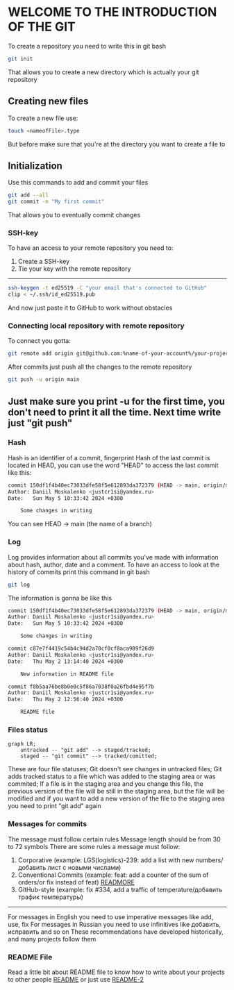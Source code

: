# WELCOME TO THE INTRODUCTION OF THE GIT
To create a repository you need to write this in git bash
```bash
git init
```
That allows you to create a new directory which is actually your git repository

## Creating new files
To create a new file use:
```bash
touch <nameofFile>.type
```
But before make sure that you're at the directory you want to create a file to

## Initialization
Use this commands to add and commit your files
```bash
git add --all
git commit -m "My first commit"
```
That allows you to eventually commit changes

### SSH-key
To have an access to your remote repository you need to:
1. Create a SSH-key
2. Tie your key with the remote repository
---
```bash
ssh-keygen -t ed25519 -C "your email that's connected to GitHub"
clip < ~/.ssh/id_ed25519.pub
```
And now just paste it to GitHub to work without obstacles

### Connecting local repository with remote repository
To connect you gotta:
```bash
git remote add origin git@github.com:%name-of-your-account%/your-project.git
```
After commits just push all the changes to the remote repository
```bash
git push -u origin main
```
Just make sure you print -u for the first time, you don't need to print it all the time. Next time write just "git push"
---
### Hash
Hash is an identifier of a commit, fingerprint
Hash of the last commit is located in HEAD, you can use the word "HEAD" to access the last commit like this:
```bash
commit 150df1f4b40ec73033dfe58f5e612893da372379 (HEAD -> main, origin/main)
Author: Daniil Moskalenko <justcr1si@yandex.ru>
Date:   Sun May 5 10:33:42 2024 +0300

    Some changes in writing
```
You can see HEAD -> main (the name of a branch)
### Log
Log provides information about all commits you've made with information about hash, author, date and a comment. To have an access to look at the history of commits print this command in git bash
```bash
git log
```
The information is gonna be like this
```bash
commit 150df1f4b40ec73033dfe58f5e612893da372379 (HEAD -> main, origin/main)
Author: Daniil Moskalenko <justcr1si@yandex.ru>
Date:   Sun May 5 10:33:42 2024 +0300

    Some changes in writing

commit c87e7f4419c54b4c94d2a70cf0cf8aca989f26d9
Author: Daniil Moskalenko <justcr1si@yandex.ru>
Date:   Thu May 2 13:14:40 2024 +0300

    New information in README file

commit f8b5aa76be8b0e0c5f86a7038f0a26fbd4e95f7b
Author: Daniil Moskalenko <justcr1si@yandex.ru>
Date:   Thu May 2 12:56:40 2024 +0300

    README file
```
### Files status
```mermaid
graph LR;
    untracked -- "git add" --> staged/tracked;
    staged -- "git commit" --> tracked/comitted;

```
These are four file statuses;
Git doesn't see changes in untracked files;
Git adds tracked status to a file which was added to the staging area or was commited;
If a file is in the staging area and you change this file, the previous
version of the file will be still in the staging area, but the file will 
be modified and if you want to add a new version of the file to the
staging area you need to print "git add" again
### Messages for commits
The message must follow certain rules
Message length should be from 30 to 72 symbols
There are some rules a message must follow:
1. Corporative (example: LGS(logistics)-239: add a list with new numbers/добавить лист с новыми числами)
2. Conventional Commits (example: feat: add a counter of the sum of orders/or fix instead of feat) [READMORE](https://www.conventionalcommits.org/ru/v1.0.0-beta.4/#спецификация "Conventional documentation")
3. GitHub-style (example: fix #334, add a traffic of temperature/добавить трафик температуры)
---
For messages in English you need to use imperative messages like add, use, fix
For messages in Russian you need to use infinitives like добавить, исправить and so on
These recommendations have developed historically, and many projects follow them
### README File
Read a little bit about README file to know how to write about your projects to other people
[README](https://practicum.yandex.ru/trainer/git-basics/lesson/c6b9607c-e8bc-4446-89f9-c74522c3492f/ "Yandex Practicum documentation") or just use [README-2](https://gist.github.com/fomvasss/8dd8cd7f88c67a4e3727f9d39224a84c "GitHub documentation")